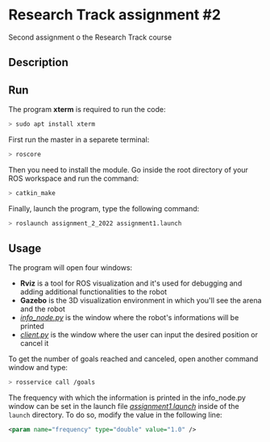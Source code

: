 # Research Track assignment #2
 Second assignment o the Research Track course

## Description

## Run

The program **xterm** is required to run the code:
```sh
> sudo apt install xterm
```

First run the master in a separete terminal:
```sh
> roscore
```

Then you need to install the module. Go inside the root directory of your ROS workspace and run the command:
```sh
> catkin_make
```

Finally, launch the program, type the following command:
```sh
> roslaunch assignment_2_2022 assignment1.launch
```

## Usage

The program will open four windows:
- **Rviz** is a tool for ROS visualization and it's used for debugging and adding additional functionalities to the robot
- **Gazebo** is the 3D visualization environment in which you'll see the arena and the robot
- [*info_node.py*](scripts/info_node.py) is the window where the robot's informations will be printed
- [*client.py*](scripts/client.py) is the window where the user can input the desired position or cancel it

To get the number of goals reached and canceled, open another command window and type:
```sh
> rosservice call /goals
```

The frequency with which the information is printed in the info_node.py window can be set in the launch file [*assignment1.launch*](launch/assignment1.launch) inside of the `launch` directory. To do so, modify the value in the following line:

```xml
<param name="frequency" type="double" value="1.0" />
```